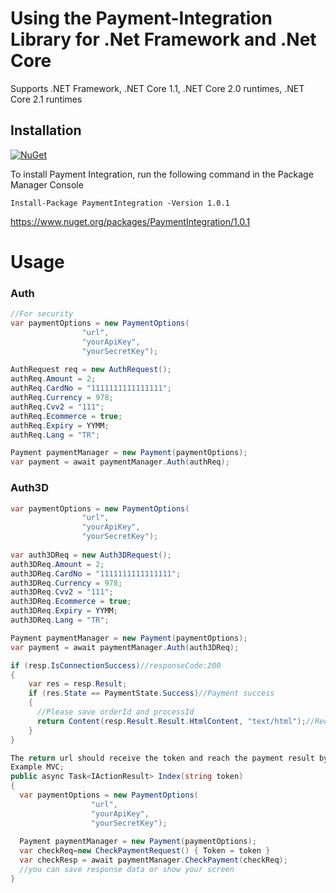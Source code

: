# Using the Payment-Integration Library for .Net Framework and .Net Core

Supports .NET Framework, .NET Core 1.1, .NET Core 2.0 runtimes, .NET Core 2.1 runtimes
## Installation
[![NuGet](https://img.shields.io/nuget/v/paymentintegration.svg)](https://www.nuget.org/packages/PaymentIntegration)

To install Payment Integration, run the following command in the Package Manager Console

```
Install-Package PaymentIntegration -Version 1.0.1
```
https://www.nuget.org/packages/PaymentIntegration/1.0.1

# Usage
### Auth

```csharp
//For security
var paymentOptions = new PaymentOptions(
                "url",
                "yourApiKey",
                "yourSecretKey");
                
AuthRequest req = new AuthRequest();
authReq.Amount = 2;
authReq.CardNo = "1111111111111111";
authReq.Currency = 978;
authReq.Cvv2 = "111";
authReq.Ecommerce = true;
authReq.Expiry = YYMM;
authReq.Lang = "TR";

Payment paymentManager = new Payment(paymentOptions);
var payment = await paymentManager.Auth(authReq);
```
### Auth3D

```csharp
var paymentOptions = new PaymentOptions(
                "url",
                "yourApiKey",
                "yourSecretKey");
                
var auth3DReq = new Auth3DRequest();
auth3DReq.Amount = 2;
auth3DReq.CardNo = "1111111111111111";
auth3DReq.Currency = 978;
auth3DReq.Cvv2 = "111";
auth3DReq.Ecommerce = true;
auth3DReq.Expiry = YYMM;
auth3DReq.Lang = "TR";

Payment paymentManager = new Payment(paymentOptions);
var payment = await paymentManager.Auth(auth3DReq);

if (resp.IsConnectionSuccess)//responseCode:200
{
    var res = resp.Result;
    if (res.State == PaymentState.Success)//Payment success
    {
      //Please save orderId and processId
      return Content(resp.Result.Result.HtmlContent, "text/html");//Redirect for MVC project
    }
}

The return url should receive the token and reach the payment result by checking.
Example MVC;
public async Task<IActionResult> Index(string token)
{
  var paymentOptions = new PaymentOptions(
                  "url",
                  "yourApiKey",
                  "yourSecretKey");
                  
  Payment paymentManager = new Payment(paymentOptions);
  var checkReq=new CheckPaymentRequest() { Token = token }
  var checkResp = await paymentManager.CheckPayment(checkReq);
  //you can save response data or show your screen
}
```

